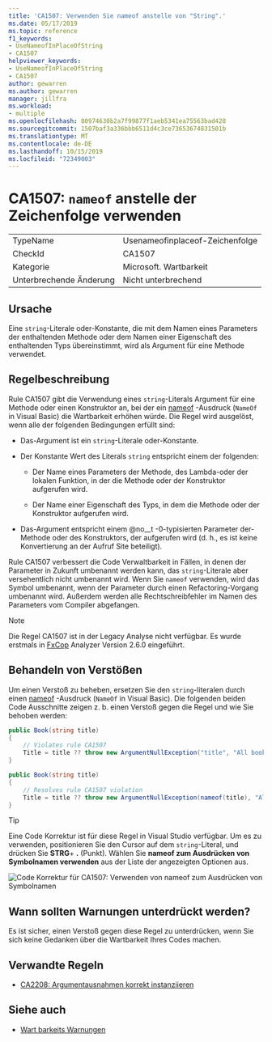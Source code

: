 ```yaml
---
title: 'CA1507: Verwenden Sie nameof anstelle von "String".'
ms.date: 05/17/2019
ms.topic: reference
f1_keywords:
- UseNameofInPlaceOfString
- CA1507
helpviewer_keywords:
- UseNameofInPlaceOfString
- CA1507
author: gewarren
ms.author: gewarren
manager: jillfra
ms.workload:
- multiple
ms.openlocfilehash: 80974630b2a7f99877f1aeb5341ea75563bad428
ms.sourcegitcommit: 1507baf3a336bbb6511d4c3ce73653674831501b
ms.translationtype: MT
ms.contentlocale: de-DE
ms.lasthandoff: 10/15/2019
ms.locfileid: "72349003"
---
```

# <a name="ca1507-use-nameof-in-place-of-string"></a>CA1507: `nameof` anstelle der Zeichenfolge verwenden

|||
|-|-|
|TypeName|Usenameofinplaceof-Zeichenfolge|
|CheckId|CA1507|
|Kategorie|Microsoft. Wartbarkeit|
|Unterbrechende Änderung|Nicht unterbrechend|

## <a name="cause"></a>Ursache

Eine `string`-Literale oder-Konstante, die mit dem Namen eines Parameters der enthaltenden Methode oder dem Namen einer Eigenschaft des enthaltenden Typs übereinstimmt, wird als Argument für eine Methode verwendet.

## <a name="rule-description"></a>Regelbeschreibung

Rule CA1507 gibt die Verwendung eines `string`-Literals Argument für eine Methode oder einen Konstruktor an, bei der ein [nameof](/dotnet/csharp/language-reference/keywords/nameof) -Ausdruck (`NameOf` in Visual Basic) die Wartbarkeit erhöhen würde. Die Regel wird ausgelöst, wenn alle der folgenden Bedingungen erfüllt sind:

- Das-Argument ist ein `string`-Literale oder-Konstante.

- Der Konstante Wert des Literals `string` entspricht einem der folgenden:

  - Der Name eines Parameters der Methode, des Lambda-oder der lokalen Funktion, in der die Methode oder der Konstruktor aufgerufen wird.

  - Der Name einer Eigenschaft des Typs, in dem die Methode oder der Konstruktor aufgerufen wird.

- Das-Argument entspricht einem @no__t -0-typisierten Parameter der-Methode oder des Konstruktors, der aufgerufen wird (d. h., es ist keine Konvertierung an der Aufruf Site beteiligt).

Rule CA1507 verbessert die Code Verwaltbarkeit in Fällen, in denen der Parameter in Zukunft umbenannt werden kann, das `string`-Literale aber versehentlich nicht umbenannt wird. Wenn Sie `nameof` verwenden, wird das Symbol umbenannt, wenn der Parameter durch einen Refactoring-Vorgang umbenannt wird. Außerdem werden alle Rechtschreibfehler im Namen des Parameters vom Compiler abgefangen.

> [!NOTE]
> Die Regel CA1507 ist in der Legacy Analyse nicht verfügbar. Es wurde erstmals in [FxCop](https://www.nuget.org/packages/Microsoft.CodeAnalysis.FxCopAnalyzers) Analyzer Version 2.6.0 eingeführt.

## <a name="how-to-fix-violations"></a>Behandeln von Verstößen

Um einen Verstoß zu beheben, ersetzen Sie den `string`-literalen durch einen [nameof](/dotnet/csharp/language-reference/keywords/nameof) -Ausdruck (`NameOf` in Visual Basic). Die folgenden beiden Code Ausschnitte zeigen z. b. einen Verstoß gegen die Regel und wie Sie behoben werden:

```csharp
public Book(string title)
{
    // Violates rule CA1507
    Title = title ?? throw new ArgumentNullException("title", "All books must have a title.");
}
```

```csharp
public Book(string title)
{
    // Resolves rule CA1507 violation
    Title = title ?? throw new ArgumentNullException(nameof(title), "All books must have a title.");
}
```

> [!TIP]
> Eine Code Korrektur ist für diese Regel in Visual Studio verfügbar. Um es zu verwenden, positionieren Sie den Cursor auf dem `string`-Literal, und drücken Sie **STRG**+ **.** (Punkt). Wählen Sie **nameof zum Ausdrücken von Symbolnamen verwenden** aus der Liste der angezeigten Optionen aus.
>
> ![Code Korrektur für CA1507: Verwenden von nameof zum Ausdrücken von Symbolnamen](media/ca1507-code-fix.PNG)

## <a name="when-to-suppress-warnings"></a>Wann sollten Warnungen unterdrückt werden?

Es ist sicher, einen Verstoß gegen diese Regel zu unterdrücken, wenn Sie sich keine Gedanken über die Wartbarkeit Ihres Codes machen.

## <a name="related-rules"></a>Verwandte Regeln

- [CA2208: Argumentausnahmen korrekt instanziieren](ca2208.md)

## <a name="see-also"></a>Siehe auch

- [Wart barkeits Warnungen](../code-quality/maintainability-warnings.md)
